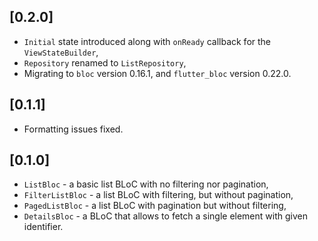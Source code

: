 ## [0.2.0]

* `Initial` state introduced along with `onReady` callback for the `ViewStateBuilder`,
* `Repository` renamed to `ListRepository`,
* Migrating to `bloc` version 0.16.1, and `flutter_bloc` version 0.22.0.

## [0.1.1]

* Formatting issues fixed.

## [0.1.0]

* `ListBloc` - a basic list BLoC with no filtering nor pagination,
* `FilterListBloc` - a list BLoC with filtering, but without pagination,
* `PagedListBloc` - a list BLoC with pagination but without filtering,
* `DetailsBloc` - a BLoC that allows to fetch a single element with given identifier.

